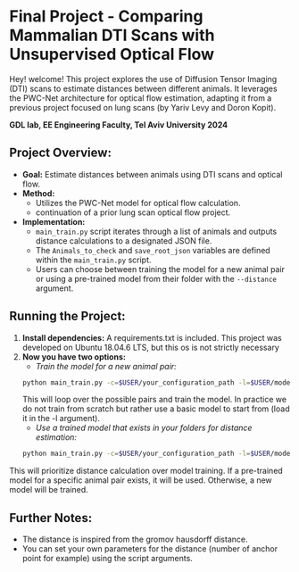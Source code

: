 # Final Project - Comparing Mammalian DTI Scans with Unsupervised Optical Flow

Hey! welcome!
This project explores the use of Diffusion Tensor Imaging (DTI) scans to estimate distances between different animals. It leverages the PWC-Net architecture for optical flow estimation, adapting it from a previous project focused on lung scans (by Yariv Levy and Doron Kopit).

**GDL lab, EE Engineering Faculty, Tel Aviv University 2024**

 ## Project Overview:

* **Goal:** Estimate distances between animals using DTI scans and optical flow.
* **Method:**
    * Utilizes the PWC-Net model for optical flow calculation.
    * continuation of a prior lung scan optical flow project.
* **Implementation:**
    * `main_train.py` script iterates through a list of animals and outputs distance calculations to a designated JSON file.
    * The `Animals_to_check` and `save_root_json` variables are defined within the `main_train.py` script.
    * Users can choose between training the model for a new animal pair or using a pre-trained model from their folder with the `--distance` argument.

## Running the Project:

1. **Install dependencies:** A requirements.txt is included. This project was developed on Ubuntu 18.04.6 LTS, but this os is not strictly necessary
2. **Now you have two options:**
   * *Train the model for a new animal pair:*
   ```bash
   python main_train.py -c=$USER/your_configuration_path -l=$USER/model_to_load_path
   ```
   This will loop over the possible pairs and train the model. In practice we do not train from scratch but rather use a basic model to start from (load it in the -l argument). 
   * *Use a trained model that exists in your folders for distance estimation:*
   ```bash
   python main_train.py -c=$USER/your_configuration_path -l=$USER/model_to_load_path --distance
   ```
This will prioritize distance calculation over model training. If a pre-trained model for a specific animal pair exists, it will be used. Otherwise, a new model will be trained.
## Further Notes:

* The distance is inspired from the gromov hausdorff distance.
* You can set your own parameters for the distance (number of anchor point for example) using the script arguments.




